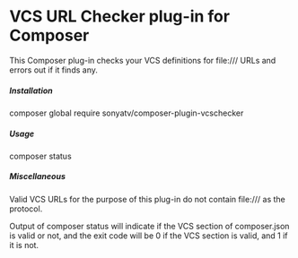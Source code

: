 VCS URL Checker plug-in for Composer
====================================

This Composer plug-in checks your VCS definitions for file:/// URLs and errors out if it finds any.

##### Installation

composer global require sonyatv/composer-plugin-vcschecker

##### Usage

composer status

##### Miscellaneous

Valid VCS URLs for the purpose of this plug-in do not contain file:/// as the protocol.

Output of composer status will indicate if the VCS section of composer.json is valid or not, and the exit code will be 0 if the VCS section is valid, and 1 if it is not.
